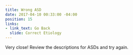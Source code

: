 ```yaml
---
title: Wrong ASD
date: 2017-04-10 00:33:00 -04:00
position: 15
links:
- link_text: Go Back
  slide: Correct Etiology
---
```


Very close! Review the descriptions for ASDs and try again.
